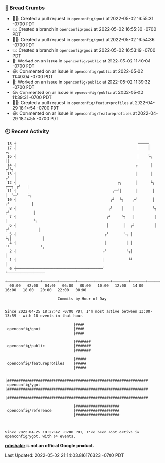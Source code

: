 ### 🍞 Bread Crumbs

 * ✍🏼: Created a pull request in `openconfig/gnoi` at 2022-05-02 16:55:31 -0700 PDT
 * 💥: Created a branch in `openconfig/gnoi` at 2022-05-02 16:55:30 -0700 PDT
 * ✍🏼: Created a pull request in `openconfig/gnoi` at 2022-05-02 16:54:36 -0700 PDT
 * 💥: Created a branch in `openconfig/gnoi` at 2022-05-02 16:53:19 -0700 PDT
 * 👀: Worked on an issue in `openconfig/public` at 2022-05-02 11:40:04 -0700 PDT
 * 😃: Commented on an issue in `openconfig/public` at 2022-05-02 11:40:04 -0700 PDT
 * 👀: Worked on an issue in `openconfig/public` at 2022-05-02 11:39:32 -0700 PDT
 * 😃: Commented on an issue in `openconfig/public` at 2022-05-02 11:39:31 -0700 PDT
 * ✍🏼: Created a pull request in `openconfig/featureprofiles` at 2022-04-29 18:14:54 -0700 PDT
 * 😃: Commented on an issue in `openconfig/featureprofiles` at 2022-04-29 18:14:55 -0700 PDT

### 🕘 Recent Activity
```
 18 ┼                                                       ╭────╮
 17 ┤                                                       │    │               ╭╮
 16 ┤                                                       │    ╰╮              ││
 14 ┤                                                      ╭╯     │             ╭╯╰╮
 13 ┤                                                      │      │            ╭╯  │
 12 ┤                                              ╭╮      │      ╰╮     ╭──╮ ╭╯   │
 11 ┤                                            ╭─╯│      │       │     │  ╰─╯    ╰╮
 10 ┤                                           ╭╯  ╰╮    ╭╯       │    ╭╯          │
  8 ┤                                          ╭╯    │    │        ╰╮  ╭╯           │
  7 ┤                                         ╭╯     ╰╮   │         │  │            ╰╮
  6 ┤                                         │       │  ╭╯         │ ╭╯             │
  5 ┤                                        ╭╯       ╰╮ │          ╰╮│              │
  4 ┤                                        │         │ │           ╰╯              ╰╮
  2 ┤                                       ╭╯         ╰╮│                            │
  1 ┤                                       │           ╰╯                            │
  0 ┼───────────────────────────────────────╯                                         ╰─────────────────
    +───────+───────+───────+───────+───────+───────+───────+───────+───────+───────+───────+───────+────
  00:00   02:00   04:00   06:00   08:00   10:00   12:00   14:00   16:00   18:00   20:00   22:00   00:00   

						Commits by Hour of Day


Since 2022-04-25 18:27:42 -0700 PDT, I'm most active between 13:00-13:59 - with 18 events in that hour.

```



```
                               |####
 openconfig/gnoi               |####
                               |####

                               |#######
 openconfig/public             |#######
                               |#######

                               |#####
 openconfig/featureprofiles    |#####
                               |#####

                               |################################################################
 openconfig/ygot               |################################################################
                               |################################################################

                               |####################
 openconfig/reference          |####################
                               |####################



Since 2022-04-25 18:27:42 -0700 PDT, I've been most active in openconfig/ygot, with 64 events.

```
**[robshakir](mailto:robjs@google.com) is not an official Google product.**  


Last Updated: 2022-05-02 21:14:03.816176323 -0700 PDT
